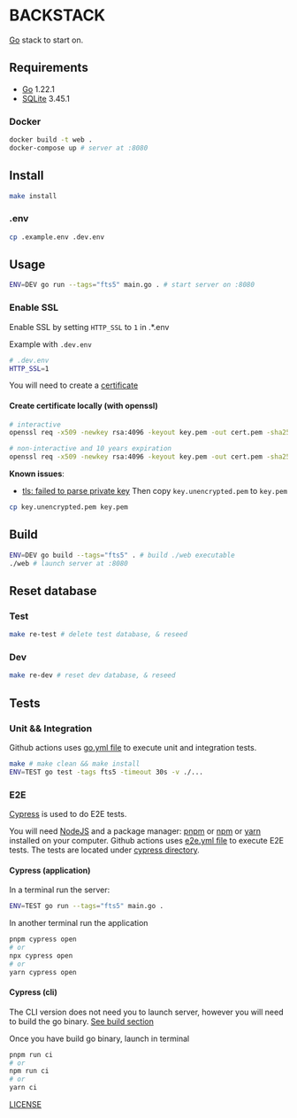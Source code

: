 # BACKSTACK

[Go][1] stack to start on.

## Requirements

+ [Go][1] 1.22.1
+ [SQLite][3] 3.45.1

### Docker

```bash
docker build -t web .
docker-compose up # server at :8080
```
  
## Install

```bash
make install
```

### .env

```bash
cp .example.env .dev.env
```

## Usage

```bash
ENV=DEV go run --tags="fts5" main.go . # start server on :8080
```

### Enable SSL

Enable SSL by setting ``HTTP_SSL`` to ``1`` in .*.env

Example with ``.dev.env``

```bash
# .dev.env
HTTP_SSL=1
```

You will need to create a [certificate](https://www.filecloud.com/blog/2022/09/create-an-ssl-certificate-in-5-easy-steps/)

#### Create certificate locally (with openssl)

```bash
# interactive
openssl req -x509 -newkey rsa:4096 -keyout key.pem -out cert.pem -sha256 -days 365

# non-interactive and 10 years expiration
openssl req -x509 -newkey rsa:4096 -keyout key.pem -out cert.pem -sha256 -days 3650 -nodes -subj "/C=XX/ST=StateName/L=CityName/O=CompanyName/OU=CompanySectionName/CN=CommonNameOrHostname"
```

__Known issues__:

+ [tls: failed to parse private key](https://github.com/stellar/go/issues/64#issuecomment-319402456)
Then copy ``key.unencrypted.pem`` to ``key.pem``

```bash
cp key.unencrypted.pem key.pem
```

## Build

```bash
ENV=DEV go build --tags="fts5" . # build ./web executable
./web # launch server at :8080
```

## Reset database

### Test

```bash
make re-test # delete test database, & reseed
```

### Dev

```bash
make re-dev # reset dev database, & reseed
```

## Tests

### Unit && Integration

Github actions uses [go.yml file](./.github/workflows/go.yml) to execute
unit and integration tests.

```bash
make # make clean && make install
ENV=TEST go test -tags fts5 -timeout 30s -v ./...
```

### E2E

[Cypress](https://www.cypress.io/) is used to do E2E tests.

You will need [NodeJS](https://nodejs.org) and a package manager:
[pnpm](https://pnpm.io/) or [npm](https://www.npmjs.com/) or [yarn](https://yarnpkg.com/)
installed on your computer.
Github actions uses [e2e.yml file](./.github/workflows/e2e.yml) to execute E2E tests.
The tests are located under [cypress directory](./cypress/).

#### Cypress (application)

In a terminal run the server:

```bash
ENV=TEST go run --tags="fts5" main.go .
```

In another terminal run the application

```bash
pnpm cypress open 
# or
npx cypress open
# or
yarn cypress open
```

#### Cypress (cli)

The CLI version does not need you to launch server, however you will need to build the go binary.
[See build section](#build)

Once you have build go binary, launch in terminal

```bash
pnpm run ci 
# or
npm run ci
# or
yarn ci
```

[LICENSE](./LICENSE)

[1]: https://go.dev/
[3]: https://www.sqlite.org
